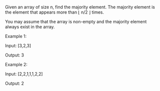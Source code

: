 Given an array of size n, find the majority element. The majority element is the element that appears more than ⌊ n/2 ⌋ times.

You may assume that the array is non-empty and the majority element always exist in the array.

Example 1:

Input: [3,2,3]

Output: 3

Example 2:

Input: [2,2,1,1,1,2,2]

Output: 2

